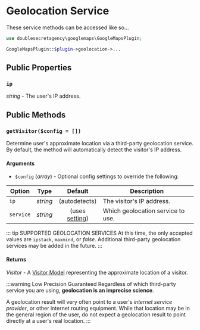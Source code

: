 # Geolocation Service

These service methods can be accessed like so...

```php
use doublesecretagency\googlemaps\GoogleMapsPlugin;

GoogleMapsPlugin::$plugin->geolocation->...
```

## Public Properties

### `ip`

_string_ - The user's IP address.

## Public Methods

### `getVisitor($config = [])`

Determine user's approximate location via a third-party geolocation service. By default, the method will automatically detect the visitor's IP address.

#### Arguments

 - `$config` (_array_) - Optional config settings to override the following:
 
| Option    | Type     | Default               | Description                       |
|-----------|:--------:|:---------------------:|-----------------------------------|
| `ip`      | _string_ | (autodetects)         | The visitor's IP address.         |
| `service` | _string_ | (uses [setting](/getting-started/settings/#geolocation-service-dropdown-options)) | Which geolocation service to use. |
 
::: tip SUPPORTED GEOLOCATION SERVICES
At this time, the only accepted values are `ipstack`, `maxmind`, or _false_. Additional third-party geolocation services may be added in the future.
:::

#### Returns

_Visitor_ - A [Visitor Model](/models/visitor-model/) representing the approximate location of a visitor.

:::warning Low Precision Guaranteed
Regardless of which third-party service you are using, **geolocation is an imprecise science**.

A geolocation result will very often point to a user's _internet service provider_, or other internet routing equipment. While that location may be in the general region of the user, do not expect a geolocation result to point directly at a user's real location. 
:::
